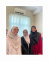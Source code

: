 
<img src="https://github.com/NiesHW/SECB3203_P4B/blob/4c7e0814f646a043435b0bed21921a9583f34ee7/Group_Project/Group_9/Progress/picwithclient.jpeg" width="100">
</p>


